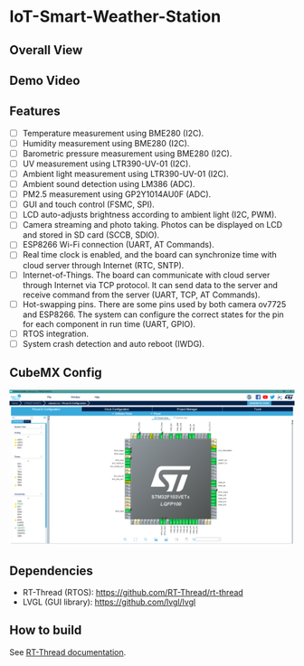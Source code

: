 # IoT-Smart-Weather-Station

## Overall View

## Demo Video

## Features
- [ ] Temperature measurement using BME280 (I2C).
- [ ] Humidity measurement using BME280 (I2C).
- [ ] Barometric pressure measurement using BME280 (I2C).
- [ ] UV measurement using LTR390-UV-01 (I2C).
- [ ] Ambient light measurement using LTR390-UV-01 (I2C).
- [ ] Ambient sound detection using LM386 (ADC).
- [ ] PM2.5 measurement using GP2Y1014AU0F (ADC).
- [ ] GUI and touch control (FSMC, SPI).
- [ ] LCD auto-adjusts brightness according to ambient light (I2C, PWM).
- [ ] Camera streaming and photo taking. Photos can be displayed on LCD and stored in SD card (SCCB, SDIO).
- [ ] ESP8266 Wi-Fi connection (UART, AT Commands).
- [ ] Real time clock is enabled, and the board can synchronize time with cloud server through Internet (RTC, SNTP).
- [ ] Internet-of-Things. The board can communicate with cloud server through Internet via TCP protocol. It can send data to the server and receive command from the server (UART, TCP, AT Commands).
- [ ] Hot-swapping pins. There are some pins used by both camera ov7725 and ESP8266. The system can configure the correct states for the pin for each component in run time (UART, GPIO).
- [ ] RTOS integration.
- [ ] System crash detection and auto reboot (IWDG).

## CubeMX Config
<img src="img/CubeMX.png" width="1024">

## Dependencies
- RT-Thread (RTOS): https://github.com/RT-Thread/rt-thread
- LVGL (GUI library): https://github.com/lvgl/lvgl

## How to build
See [RT-Thread documentation](https://www.rt-thread.org/document/site/#/development-tools/env/env).